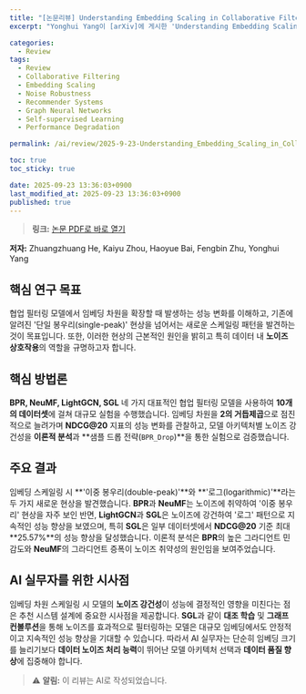 ```yaml
---
title: "[논문리뷰] Understanding Embedding Scaling in Collaborative Filtering"
excerpt: "Yonghui Yang이 [arXiv]에 게시한 'Understanding Embedding Scaling in Collaborative Filtering' 논문에 대한 자세한 리뷰입니다."

categories:
  - Review
tags:
  - Review
  - Collaborative Filtering
  - Embedding Scaling
  - Noise Robustness
  - Recommender Systems
  - Graph Neural Networks
  - Self-supervised Learning
  - Performance Degradation

permalink: /ai/review/2025-9-23-Understanding_Embedding_Scaling_in_Collaborative_Filtering/

toc: true
toc_sticky: true

date: 2025-09-23 13:36:03+0900
last_modified_at: 2025-09-23 13:36:03+0900
published: true
---
```

> **링크:** [논문 PDF로 바로 열기](https://arxiv.org/abs/2509.15709)

**저자:** Zhuangzhuang He, Kaiyu Zhou, Haoyue Bai, Fengbin Zhu, Yonghui Yang



## 핵심 연구 목표
협업 필터링 모델에서 임베딩 차원을 확장할 때 발생하는 성능 변화를 이해하고, 기존에 알려진 '단일 봉우리(single-peak)' 현상을 넘어서는 새로운 스케일링 패턴을 발견하는 것이 목표입니다. 또한, 이러한 현상의 근본적인 원인을 밝히고 특히 데이터 내 **노이즈 상호작용**의 역할을 규명하고자 합니다.

## 핵심 방법론
**BPR, NeuMF, LightGCN, SGL** 네 가지 대표적인 협업 필터링 모델을 사용하여 **10개의 데이터셋**에 걸쳐 대규모 실험을 수행했습니다. 임베딩 차원을 **2의 거듭제곱**으로 점진적으로 늘려가며 **NDCG@20** 지표의 성능 변화를 관찰하고, 모델 아키텍처별 노이즈 강건성을 **이론적 분석**과 **샘플 드롭 전략(`BPR_Drop`)**을 통한 실험으로 검증했습니다.

## 주요 결과
임베딩 스케일링 시 **'이중 봉우리(double-peak)'**와 **'로그(logarithmic)'**라는 두 가지 새로운 현상을 발견했습니다. **BPR**과 **NeuMF**는 노이즈에 취약하여 '이중 봉우리' 현상을 자주 보인 반면, **LightGCN**과 **SGL**은 노이즈에 강건하여 '로그' 패턴으로 지속적인 성능 향상을 보였으며, 특히 **SGL**은 일부 데이터셋에서 **NDCG@20** 기준 최대 **25.57%**의 성능 향상을 달성했습니다. 이론적 분석은 **BPR**의 높은 그라디언트 민감도와 **NeuMF**의 그라디언트 증폭이 노이즈 취약성의 원인임을 보여주었습니다.

## AI 실무자를 위한 시사점
임베딩 차원 스케일링 시 모델의 **노이즈 강건성**이 성능에 결정적인 영향을 미친다는 점은 추천 시스템 설계에 중요한 시사점을 제공합니다. **SGL**과 같이 **대조 학습** 및 **그래프 컨볼루션**을 통해 노이즈를 효과적으로 필터링하는 모델은 대규모 임베딩에서도 안정적이고 지속적인 성능 향상을 기대할 수 있습니다. 따라서 AI 실무자는 단순히 임베딩 크기를 늘리기보다 **데이터 노이즈 처리 능력**이 뛰어난 모델 아키텍처 선택과 **데이터 품질 향상**에 집중해야 합니다.

> ⚠️ **알림:** 이 리뷰는 AI로 작성되었습니다.